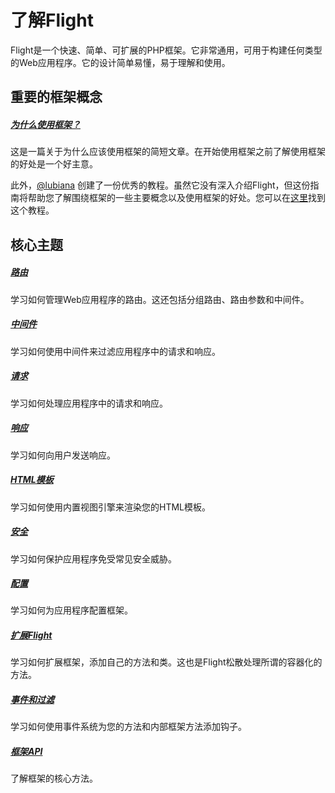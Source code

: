 # 了解Flight

Flight是一个快速、简单、可扩展的PHP框架。它非常通用，可用于构建任何类型的Web应用程序。它的设计简单易懂，易于理解和使用。

## 重要的框架概念

##### [为什么使用框架？](/learn/why-frameworks)

这是一篇关于为什么应该使用框架的简短文章。在开始使用框架之前了解使用框架的好处是一个好主意。

此外，[@lubiana](https://git.php.fail/lubiana) 创建了一份优秀的教程。虽然它没有深入介绍Flight，但这份指南将帮助您了解围绕框架的一些主要概念以及使用框架的好处。您可以在[这里](https://git.php.fail/lubiana/no-framework-tutorial/src/branch/master/README.md)找到这个教程。

## 核心主题

##### [路由](/learn/routing)

学习如何管理Web应用程序的路由。这还包括分组路由、路由参数和中间件。

##### [中间件](/learn/middleware)

学习如何使用中间件来过滤应用程序中的请求和响应。

##### [请求](/learn/requests)

学习如何处理应用程序中的请求和响应。

##### [响应](/learn/responses)

学习如何向用户发送响应。

##### [HTML模板](/learn/templates)

学习如何使用内置视图引擎来渲染您的HTML模板。

##### [安全](/learn/security)

学习如何保护应用程序免受常见安全威胁。

##### [配置](/learn/configuration)

学习如何为应用程序配置框架。

##### [扩展Flight](/learn/extending)

学习如何扩展框架，添加自己的方法和类。这也是Flight松散处理所谓的容器化的方法。

##### [事件和过滤](/learn/filtering)

学习如何使用事件系统为您的方法和内部框架方法添加钩子。

##### [框架API](/learn/api)

了解框架的核心方法。